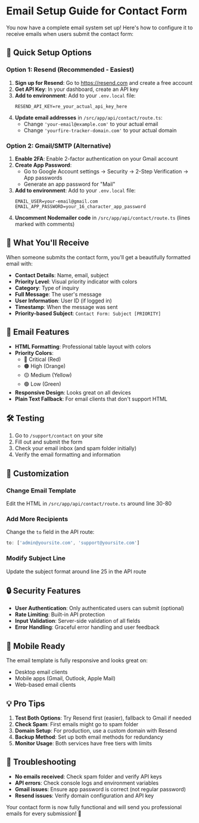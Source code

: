 # Email Setup Guide for Contact Form

You now have a complete email system set up! Here's how to configure it to receive emails when users submit the contact form:

## 🚀 Quick Setup Options

### Option 1: Resend (Recommended - Easiest)

1. **Sign up for Resend**: Go to https://resend.com and create a free account
2. **Get API Key**: In your dashboard, create an API key
3. **Add to environment**: Add to your `.env.local` file:
   ```
   RESEND_API_KEY=re_your_actual_api_key_here
   ```
4. **Update email addresses** in `/src/app/api/contact/route.ts`:
   - Change `'your-email@example.com'` to your actual email
   - Change `'yourfire-tracker-domain.com'` to your actual domain

### Option 2: Gmail/SMTP (Alternative)

1. **Enable 2FA**: Enable 2-factor authentication on your Gmail account
2. **Create App Password**:
   - Go to Google Account settings → Security → 2-Step Verification → App passwords
   - Generate an app password for "Mail"
3. **Add to environment**: Add to your `.env.local` file:
   ```
   EMAIL_USER=your-email@gmail.com
   EMAIL_APP_PASSWORD=your_16_character_app_password
   ```
4. **Uncomment Nodemailer code** in `/src/app/api/contact/route.ts` (lines marked with comments)

## 📧 What You'll Receive

When someone submits the contact form, you'll get a beautifully formatted email with:

- **Contact Details**: Name, email, subject
- **Priority Level**: Visual priority indicator with colors
- **Category**: Type of inquiry
- **Full Message**: The user's message
- **User Information**: User ID (if logged in)
- **Timestamp**: When the message was sent
- **Priority-based Subject**: `Contact Form: Subject [PRIORITY]`

## 🎨 Email Features

- **HTML Formatting**: Professional table layout with colors
- **Priority Colors**: 
  - 🔴 Critical (Red)
  - 🟠 High (Orange) 
  - 🟡 Medium (Yellow)
  - 🟢 Low (Green)
- **Responsive Design**: Looks great on all devices
- **Plain Text Fallback**: For email clients that don't support HTML

## 🛠 Testing

1. Go to `/support/contact` on your site
2. Fill out and submit the form
3. Check your email inbox (and spam folder initially)
4. Verify the email formatting and information

## 🔧 Customization

### Change Email Template
Edit the HTML in `/src/app/api/contact/route.ts` around line 30-80

### Add More Recipients
Change the `to` field in the API route:
```javascript
to: ['admin@yoursite.com', 'support@yoursite.com']
```

### Modify Subject Line
Update the subject format around line 25 in the API route

## 🔒 Security Features

- **User Authentication**: Only authenticated users can submit (optional)
- **Rate Limiting**: Built-in API protection
- **Input Validation**: Server-side validation of all fields
- **Error Handling**: Graceful error handling and user feedback

## 📱 Mobile Ready

The email template is fully responsive and looks great on:
- Desktop email clients
- Mobile apps (Gmail, Outlook, Apple Mail)
- Web-based email clients

## 💡 Pro Tips

1. **Test Both Options**: Try Resend first (easier), fallback to Gmail if needed
2. **Check Spam**: First emails might go to spam folder
3. **Domain Setup**: For production, use a custom domain with Resend
4. **Backup Method**: Set up both email methods for redundancy
5. **Monitor Usage**: Both services have free tiers with limits

## 🚨 Troubleshooting

- **No emails received**: Check spam folder and verify API keys
- **API errors**: Check console logs and environment variables
- **Gmail issues**: Ensure app password is correct (not regular password)
- **Resend issues**: Verify domain configuration and API key

Your contact form is now fully functional and will send you professional emails for every submission! 🎉